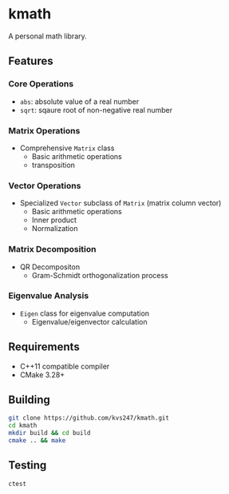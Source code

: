 # kmath

A personal math library.

## Features

### Core Operations

- `abs`: absolute value of a real number
- `sqrt`: sqaure root of non-negative real number

### Matrix Operations

- Comprehensive `Matrix` class
  - Basic arithmetic operations
  - transposition

### Vector Operations

- Specialized `Vector` subclass of `Matrix` (matrix column vector)
  - Basic arithmetic operations
  - Inner product
  - Normalization

### Matrix Decomposition

- QR Decompositon
  - Gram-Schmidt orthogonalization process

### Eigenvalue Analysis

- `Eigen` class for eigenvalue computation
  - Eigenvalue/eigenvector calculation

## Requirements

- C++11 compatible compiler
- CMake 3.28+

## Building

```bash
git clone https://github.com/kvs247/kmath.git
cd kmath
mkdir build && cd build
cmake .. && make
```

## Testing

```bash
ctest
```
